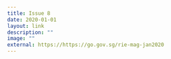 ```yaml
---
title: Issue 8
date: 2020-01-01
layout: link
description: ""
image: ""
external: https://https://go.gov.sg/rie-mag-jan2020
---
```

